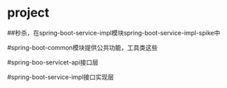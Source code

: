 # project

##秒杀，在spring-boot-service-impl模块spring-boot-service-impl-spike中

#spring-boot-common模块提供公共功能，工具类这些

#spring-boo-servicet-api接口层

#spring-boot-service-impl接口实现层
